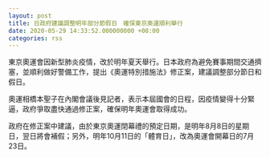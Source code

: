 ```yaml
---
layout: post
title: 日政府建議調整明年部分節假日　確保東京奧運順利舉行
date: 2020-05-29 14:33:52.000000000 +08:00
categories: rss
---
```


東京奧運會因新型肺炎疫情，改於明年夏天舉行。日本政府為避免賽事期間交通擠塞，並順利做好警備工作，提出《奧運特別措施法》修正案，建議調整部分節日和假日。

奧運相橋本聖子在內閣會議後見記者，表示本屆國會的日程，因疫情變得十分緊逼，政府爭取盡快通過修正案，確保明年奧運會取得成功。

政府在修正案中建議，由於東京奧運閉幕禮的預定日期，是明年8月8日的星期日，翌日將會補假；另外，明年10月11日的「體育日」，改為奧運會開幕日的7月23日。
